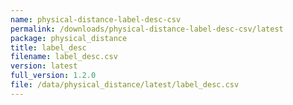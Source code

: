 ```yaml
---
name: physical-distance-label-desc-csv
permalink: /downloads/physical-distance-label-desc-csv/latest
package: physical_distance
title: label_desc
filename: label_desc.csv
version: latest
full_version: 1.2.0
file: /data/physical_distance/latest/label_desc.csv
---
```

